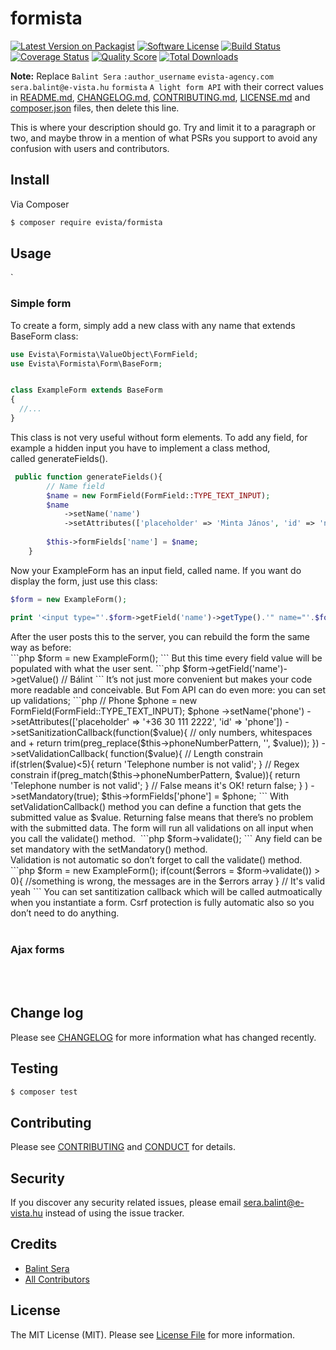# formista

[![Latest Version on Packagist][ico-version]][link-packagist]
[![Software License][ico-license]](LICENSE.md)
[![Build Status][ico-travis]][link-travis]
[![Coverage Status][ico-scrutinizer]][link-scrutinizer]
[![Quality Score][ico-code-quality]][link-code-quality]
[![Total Downloads][ico-downloads]][link-downloads]

**Note:** Replace ```Balint Sera``` ```:author_username``` ```evista-agency.com``` ```sera.balint@e-vista.hu``` ```formista``` ```A light form API``` with their correct values in [README.md](README.md), [CHANGELOG.md](CHANGELOG.md), [CONTRIBUTING.md](CONTRIBUTING.md), [LICENSE.md](LICENSE.md) and [composer.json](composer.json) files, then delete this line.

This is where your description should go. Try and limit it to a paragraph or two, and maybe throw in a mention of what
PSRs you support to avoid any confusion with users and contributors.

## Install

Via Composer

``` bash
$ composer require evista/formista
```

## Usage

`<h3>Simple form</h3><div>To create a form, simply add a new class with any name that extends BaseForm class:</div>
 ```php
 use Evista\Formista\ValueObject\FormField;
 use Evista\Formista\Form\BaseForm;
 
 
 class ExampleForm extends BaseForm
 {
   //...
 }
 ```
 This class is not very useful without form elements. To add any field, for example a hidden input you have to implement a class method, called&nbsp;generateFields().&nbsp;
 ```php
  public function generateFields(){
         // Name field
         $name = new FormField(FormField::TYPE_TEXT_INPUT);
         $name
             ->setName('name')
             ->setAttributes(['placeholder' => 'Minta János', 'id' => 'name']);
       
         $this->formFields['name'] = $name;
     }
 ```
 Now your ExampleForm has an input field, called name. If you want do display the form, just use this class:
 ```php
 $form = new ExampleForm();
 
 print '<input type="'.$form->getField('name')->getType().'" name="'.$form->getField('name')->getName().'" value="'.$form->getField('name')->getValue().'"/>';
 
 
 ```
 <div>After the user posts this to the server, you can rebuild the form the same way as before:</div>
 ```php
 $form = new ExampleForm();
 ```
 But this time every field value will be populated with what the user sent.
 ```php
 $form->getField('name')->getValue() // Bálint 
 ```
 It’s not just more convenient but makes your code more readable and conceivable. But Fom API can do even more: you can set up validations;
 ```php
 // Phone
 $phone = new FormField(FormField::TYPE_TEXT_INPUT);
 $phone
     ->setName('phone')
     ->setAttributes(['placeholder' => '+36 30 111 2222', 'id' => 'phone'])
     ->setSanitizationCallback(function($value){
         // only numbers, whitespaces and +
         return trim(preg_replace($this->phoneNumberPattern, '', $value));
     })
     ->setValidationCallback(
         function($value){
             // Length constrain
             if(strlen($value)<5){
                 return 'Telephone number is not valid';
             }
             // Regex constrain
             if(preg_match($this->phoneNumberPattern, $value)){
                 return 'Telephone number is not valid';
             }
             // False means it's OK!
             return false;
         }
     )
     ->setMandatory(true);
 $this->formFields['phone'] = $phone;
 ```
 With setValidationCallback() method you can define a function that gets the submitted value as $value. Returning false means that there’s no problem with the submitted data. The form will run all validations on all input when you call the validate() method.&nbsp;
 ```php
 $form->validate();
 ```
 Any field can be set mandatory with the setMandatory() method.<div>Validation is not automatic so don’t forget to call the validate() method.</div>
 ```php
 $form = new ExampleForm();
 if(count($errors = $form->validate()) > 0){
   //something is wrong, the messages are in the $errors array
 }
 // It's valid yeah
 ```
 You can set santitization callback which will be called autmoatically when you instantiate a form.
 Csrf protection is fully automatic also so you don’t need to do anything.<div><br></div>
 <h3>Ajax forms</h3><div><br></div>
 
 <br>
 
 
 
 
 
 
 
 
 
 
 
 
 


## Change log

Please see [CHANGELOG](CHANGELOG.md) for more information what has changed recently.

## Testing

``` bash
$ composer test
```

## Contributing

Please see [CONTRIBUTING](CONTRIBUTING.md) and [CONDUCT](CONDUCT.md) for details.

## Security

If you discover any security related issues, please email sera.balint@e-vista.hu instead of using the issue tracker.

## Credits

- [Balint Sera][link-author]
- [All Contributors][link-contributors]

## License

The MIT License (MIT). Please see [License File](LICENSE.md) for more information.

[ico-version]: https://img.shields.io/packagist/v/league/formista.svg?style=flat-square
[ico-license]: https://img.shields.io/badge/license-MIT-brightgreen.svg?style=flat-square
[ico-travis]: https://img.shields.io/travis/thephpleague/formista/master.svg?style=flat-square
[ico-scrutinizer]: https://img.shields.io/scrutinizer/coverage/g/thephpleague/formista.svg?style=flat-square
[ico-code-quality]: https://img.shields.io/scrutinizer/g/thephpleague/formista.svg?style=flat-square
[ico-downloads]: https://img.shields.io/packagist/dt/league/formista.svg?style=flat-square

[link-packagist]: https://packagist.org/packages/league/formista
[link-travis]: https://travis-ci.org/thephpleague/formista
[link-scrutinizer]: https://scrutinizer-ci.com/g/thephpleague/formista/code-structure
[link-code-quality]: https://scrutinizer-ci.com/g/thephpleague/formista
[link-downloads]: https://packagist.org/packages/evista/formista
[link-author]: https://github.com/:author_username
[link-contributors]: ../../contributors
